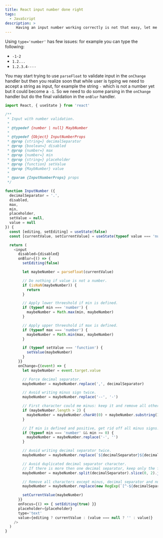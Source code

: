 ```yaml
---
title: React input number done right
tags:
  - JavaScript
description: >
     Having an input number working correctly is not that easy, let me share my implementation.
---
```


Using `type='number'` has few issues: for example you can type the following:

* `-1-2`
* `1.2...`
* `1.2.3.4----`

You may start trying to use `parseFloat` to validate input in the `onChange` handler but then you realize soon that while user is typing we need to accept a string as input, for example the string `-` which is not a number yet but it could become a `-1`.
So we need to do some parsing in the `onChange` handler but do the final validation in the `onBlur` handler.

```javascript
import React, { useState } from 'react'

/**
 * Input with number validation.
 *
 * @typedef {number | null} MaybNumber
 *
 * @typedef {Object} InputNumberProps
 * @prop {string=} decimalSeparator
 * @prop {boolean=} disabled
 * @prop {number=} max
 * @prop {number=} min
 * @prop {string=} placeholder
 * @prop {function} setValue
 * @prop {MaybNumber} value
 *
 * @param {InputNumberProps} props
 */

function InputNumber ({
  decimalSeparator = '.',
  disabled,
  max,
  min,
  placeholder,
  setValue = null,
  value = null
}) {
  const [editing, setEditing] = useState(false)
  const [currentValue, setCurrentValue] = useState(typeof value === 'number' ? String(value) : '')

  return (
    <input
      disabled={disabled}
      onBlur={() => {
        setEditing(false)

        let maybeNumber = parseFloat(currentValue)

        // Do nothing if value is not a number.
        if (isNaN(maybeNumber)) {
          return
        }

        // Apply lower threeshold if min is defined.
        if (typeof min === 'number') {
          maybeNumber = Math.max(min, maybeNumber)
        }

        // Apply upper threeshold if max is defined.
        if (typeof max === 'number') {
          maybeNumber = Math.min(max, maybeNumber)
        }

        if (typeof setValue === 'function') {
          setValue(maybeNumber)
        }
      }}
      onChange={(event) => {
        let maybeNumber = event.target.value

        // Force decimal separator.
        maybeNumber = maybeNumber.replace(',', decimalSeparator)

        // Avoid writing minus sign twice.
        maybeNumber = maybeNumber.replace('--', '-')

        // First character could me minus: keep it and remove all other minus signs.
        if (maybeNumber.length > 2) {
          maybeNumber = maybeNumber.charAt(0) + maybeNumber.substring(1).replace('-', '')
        }

        // If min is defined and positive, get rid off all minus signs.
        if (typeof min === 'number' && min >= 0) {
          maybeNumber = maybeNumber.replace('-', '')
        }

        // Avoid writing decimal separator twice.
        maybeNumber = maybeNumber.replace(`${decimalSeparator}${decimalSeparator}`, decimalSeparator)

        // Avoid duplicated decimal separator character.
        // If there is more then one decimal separator, keep only the first two parts.
        maybeNumber = maybeNumber.split(decimalSeparator).slice(0, 2).join(decimalSeparator)

        // Remove all characters except minus, decimal separator and numbers.
        maybeNumber = maybeNumber.replace(new RegExp(`[^-${decimalSeparator}\\d]`), '')

        setCurrentValue(maybeNumber)
      }}
      onFocus={() => { setEditing(true) }}
      placeholder={placeholder}
      type='text'
      value={editing ? currentValue : (value === null ? '' : value)}
    />
  )
}

```
